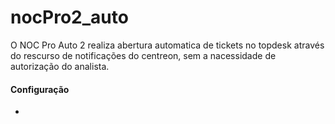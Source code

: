 # nocPro2_auto

O NOC Pro Auto 2 realiza abertura automatica de tickets no topdesk através do rescurso de notificações do centreon, sem a nacessidade de autorização do analista.

#### Configuração

- 
